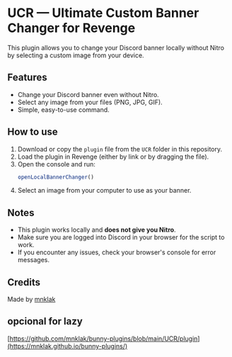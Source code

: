 # UCR — Ultimate Custom Banner Changer for Revenge

This plugin allows you to change your Discord banner locally without Nitro by selecting a custom image from your device.

## Features

- Change your Discord banner even without Nitro.
- Select any image from your files (PNG, JPG, GIF).
- Simple, easy-to-use command.

## How to use

1. Download or copy the `plugin` file from the `UCR` folder in this repository.
2. Load the plugin in Revenge (either by link or by dragging the file).
3. Open the console and run:
   ```js
   openLocalBannerChanger()
   ```
4. Select an image from your computer to use as your banner.

## Notes

- This plugin works locally and **does not give you Nitro**.
- Make sure you are logged into Discord in your browser for the script to work.
- If you encounter any issues, check your browser's console for error messages.

## Credits

Made by [mnklak](https://github.com/mnklak)

## opcional for lazy

[https://github.com/mnklak/bunny-plugins/blob/main/UCR/plugin](https://mnklak.github.io/bunny-plugins/)
